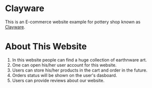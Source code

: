 # Clayware

This is an E-commerce website example for pottery shop known as [Clayware](https://github.com/facebook/create-react-app).

# About This Website
1. In this website people can find a huge collection of earthnware art.
2. One can open his/her user account for this website.
3. Users can store his/her products in the cart and order in the future.
4. Orders status will be shown on the user's dasboard.
5. Users can provide reviews about our website.